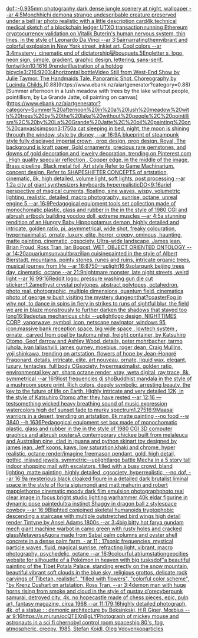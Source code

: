 [dof::-0.9](https://www.ebank.nz/aiartgenerator?category=dof%3A%3A-0.9)[35mm photography dark dense jungle scenery at night, wallpaper --ar 4:5](https://www.ebank.nz/aiartgenerator?category=35mm%20photography%20dark%20dense%20jungle%20scenery%20at%20night%2C%20wallpaper%20--ar%204%3A5)[Monchhichi demon](https://www.ebank.nz/aiartgenerator?category=Monchhichi%20demon)[a strange undescribable creature preserved under a bell jar photo realistic with a little description card](https://www.ebank.nz/aiartgenerator?category=a%20strange%20undescribable%20creature%20preserved%20under%20a%20bell%20jar%20photo%20realistic%20with%20a%20little%20description%20card)[4k,](https://www.ebank.nz/aiartgenerator?category=4k%2C)[technical medical sketch of a blockchain ledger UTXO transaction running Ethereum cryptocurrency validation on Vitalik Buterin's human nervous system, thin lines, in the style of Leonardo Da Vinci --ar 3:5](https://www.ebank.nz/aiartgenerator?category=technical%20medical%20sketch%20of%20a%20blockchain%20ledger%20UTXO%20transaction%20running%20Ethereum%20cryptocurrency%20validation%20on%20Vitalik%20Buterin%27s%20human%20nervous%20system%2C%20thin%20lines%2C%20in%20the%20style%20of%20Leonardo%20Da%20Vinci%20--ar%203%3A5)[air](https://www.ebank.nz/aiartgenerator?category=air)[narrating](https://www.ebank.nz/aiartgenerator?category=narrating)[them](https://www.ebank.nz/aiartgenerator?category=them)[vibrant and colorful explosion in New York street, inkjet art, Cool colors --ar 3:4](https://www.ebank.nz/aiartgenerator?category=vibrant%20and%20colorful%20explosion%20in%20New%20York%20street%2C%20inkjet%20art%2C%20Cool%20colors%20--ar%203%3A4)[mystery」](https://www.ebank.nz/aiartgenerator?category=mystery%E3%80%8D)[cinematic end of dictatorship](https://www.ebank.nz/aiartgenerator?category=cinematic%20end%20of%20dictatorship)[😸](https://www.ebank.nz/aiartgenerator?category=%F0%9F%98%B8)[bouquets](https://www.ebank.nz/aiartgenerator?category=bouquets)[.5](https://www.ebank.nz/aiartgenerator?category=.5)[Eng](https://www.ebank.nz/aiartgenerator?category=Eng)[letter s, logo, neon sign, simple, gradient, graphic design, lettering, sans-serif, font](https://www.ebank.nz/aiartgenerator?category=letter%20s%2C%20logo%2C%20neon%20sign%2C%20simple%2C%20gradient%2C%20graphic%20design%2C%20lettering%2C%20sans-serif%2C%20font)[witkin](https://www.ebank.nz/aiartgenerator?category=witkin)[10:16](https://www.ebank.nz/aiartgenerator?category=10%3A16)[16:9](https://www.ebank.nz/aiartgenerator?category=16%3A9)[render](https://www.ebank.nz/aiartgenerator?category=render)[illustration of a hotdog bicycle](https://www.ebank.nz/aiartgenerator?category=illustration%20of%20a%20hotdog%20bicycle)[3:2](https://www.ebank.nz/aiartgenerator?category=3%3A2)[16:9](https://www.ebank.nz/aiartgenerator?category=16%3A9)[20](https://www.ebank.nz/aiartgenerator?category=20)[3:4](https://www.ebank.nz/aiartgenerator?category=3%3A4)[horizontal bottle](https://www.ebank.nz/aiartgenerator?category=horizontal%20bottle)[Video Still from West-End Show by Julie Taymor.  The Handmaids Tale. Panoramic Shot. Choreography by Lucinda Childs.](https://www.ebank.nz/aiartgenerator?category=Video%20Still%20from%20West-End%20Show%20by%20Julie%20Taymor.%20%20The%20Handmaids%20Tale.%20Panoramic%20Shot.%20Choreography%20by%20Lucinda%20Childs.)[0.88](https://www.ebank.nz/aiartgenerator?category=0.88)[Summer afternoon in a lush meadow with trees by the lake without people, pointillism, by La Grande Jatte, oil painting on canvas](https://www.ebank.nz/aiartgenerator?category=Summer%20afternoon%20in%20a%20lush%20meadow%20with%20trees%20by%20the%20lake%20without%20people%2C%20pointillism%2C%20by%20La%20Grande%20Jatte%2C%20oil%20painting%20on%20canvas)[simpson](https://www.ebank.nz/aiartgenerator?category=simpson)[3:1](https://www.ebank.nz/aiartgenerator?category=3%3A1)[750](https://www.ebank.nz/aiartgenerator?category=750)[a cat sleeping in bed, night, the moon is shining through the window, style by disney, --ar 16:9](https://www.ebank.nz/aiartgenerator?category=a%20cat%20sleeping%20in%20bed%2C%20night%2C%20the%20moon%20is%20shining%20through%20the%20window%2C%20style%20by%20disney%2C%20--ar%2016%3A9)[](https://www.ebank.nz/aiartgenerator?category=)[A blueprint of steampunk style fully displayed imperial crown , prop design, prop design, Royal, The background is kraft paper,  Gold ornaments, precious rare gemstones,  and downs of gold decoration and jewelry decoration,  trending on Pinterest.com  , High quality specular reflection ,  Copper  edge, in the middle of the image, Brass pipeline,  Black metal foil,  Art style Refer to Game Machinarium.  concept design, Refer to SHAPESHIFTER CONCEPTS  of artstation, cinematic,  8k, high detailed,  volume light,  soft lights,  post processing    --ar 1:2](https://www.ebank.nz/aiartgenerator?category=A%20blueprint%20of%20steampunk%20style%20fully%20displayed%20imperial%20crown%20%2C%20prop%20design%2C%20prop%20design%2C%20Royal%2C%20The%20background%20is%20kraft%20paper%2C%20%20Gold%20ornaments%2C%20precious%20rare%20gemstones%2C%20%20and%20downs%20of%20gold%20decoration%20and%20jewelry%20decoration%2C%20%20trending%20on%20Pinterest.com%20%20%2C%20High%20quality%20specular%20reflection%20%2C%20%20Copper%20%20edge%2C%20in%20the%20middle%20of%20the%20image%2C%20Brass%20pipeline%2C%20%20Black%20metal%20foil%2C%20%20Art%20style%20Refer%20to%20Game%20Machinarium.%20%20concept%20design%2C%20Refer%20to%20SHAPESHIFTER%20CONCEPTS%20%20of%20artstation%2C%20cinematic%2C%20%208k%2C%20high%20detailed%2C%20%20volume%20light%2C%20%20soft%20lights%2C%20%20post%20processing%20%20%20%20--ar%201%3A2)[a city of giant synthesizers keyboards hyperrealistic](https://www.ebank.nz/aiartgenerator?category=a%20city%20of%20giant%20synthesizers%20keyboards%20hyperrealistic)[DO](https://www.ebank.nz/aiartgenerator?category=DO)[<9:16](https://www.ebank.nz/aiartgenerator?category=%3C9%3A16)[ariel perspective of magical currents, floating, sine waves, wispy, volumetric lighting, realistic, detailed, macro photography, sunrise, octane, unreal engine 5 --ar 16:9](https://www.ebank.nz/aiartgenerator?category=ariel%20perspective%20of%20magical%20currents%2C%20floating%2C%20sine%20waves%2C%20wispy%2C%20volumetric%20lighting%2C%20realistic%2C%20detailed%2C%20macro%20photography%2C%20sunrise%2C%20octane%2C%20unreal%20engine%205%20--ar%2016%3A9)[Pedagogical equipment tools set collection made of monochomatic plastic, glass and rubber in the in the style of 1980 CGI and aibrush art](https://www.ebank.nz/aiartgenerator?category=Pedagogical%20equipment%20tools%20set%20collection%20made%20of%20monochomatic%20plastic%2C%20glass%20and%20rubber%20in%20the%20in%20the%20style%20of%201980%20CGI%20and%20aibrush%20art)[body building voodoo doll, extreme muscles —ar 4:5](https://www.ebank.nz/aiartgenerator?category=body%20building%20voodoo%20doll%2C%20extreme%20muscles%20%E2%80%94ar%204%3A5)[a stunning rendition of an Hungry Baby Hippopotamus demon, highly detailed and intricate, golden ratio, pi, asymmetrical, wide shot, freaky colouration, hypermaximalist, ornate, luxury, elite, horror, creepy, ominous, haunting, matte painting, cinematic, cgsociety, Ultra-wide landscape, James jean, Brian Froud, Ross Tran, Ian Bogost, WET, OBJECT ORIENTED ONTOLOGY --ar 14:20](https://www.ebank.nz/aiartgenerator?category=a%20stunning%20rendition%20of%20an%20Hungry%20Baby%20Hippopotamus%20demon%2C%20highly%20detailed%20and%20intricate%2C%20golden%20ratio%2C%20pi%2C%20asymmetrical%2C%20wide%20shot%2C%20freaky%20colouration%2C%20hypermaximalist%2C%20ornate%2C%20luxury%2C%20elite%2C%20horror%2C%20creepy%2C%20ominous%2C%20haunting%2C%20matte%20painting%2C%20cinematic%2C%20cgsociety%2C%20Ultra-wide%20landscape%2C%20James%20jean%2C%20Brian%20Froud%2C%20Ross%20Tran%2C%20Ian%20Bogost%2C%20WET%2C%20OBJECT%20ORIENTED%20ONTOLOGY%20--ar%2014%3A20)[aquarium](https://www.ebank.nz/aiartgenerator?category=aquarium)[sunvault](https://www.ebank.nz/aiartgenerator?category=sunvault)[brazilian cuisine](https://www.ebank.nz/aiartgenerator?category=brazilian%20cuisine)[painted in the style of Albert Bierstadt, mountains, pointy stones, runes and ruins, intricate organic trees, musical journey from life --ar 16:8](https://www.ebank.nz/aiartgenerator?category=painted%20in%20the%20style%20of%20Albert%20Bierstadt%2C%20mountains%2C%20pointy%20stones%2C%20runes%20and%20ruins%2C%20intricate%20organic%20trees%2C%20musical%20journey%20from%20life%20--ar%2016%3A8)[750](https://www.ebank.nz/aiartgenerator?category=750)[--uplight](https://www.ebank.nz/aiartgenerator?category=--uplight)[16:9](https://www.ebank.nz/aiartgenerator?category=16%3A9)[solarpunk beijing trees day, cinematic, octane --ar 21:9](https://www.ebank.nz/aiartgenerator?category=solarpunk%20beijing%20trees%20day%2C%20cinematic%2C%20octane%20--ar%2021%3A9)[nightmare monster, late night streets, weird light --ar 16:9](https://www.ebank.nz/aiartgenerator?category=nightmare%20monster%2C%20late%20night%20streets%2C%20weird%20light%20--ar%2016%3A9)[9:16](https://www.ebank.nz/aiartgenerator?category=9%3A16)[Reddit logo:: pressure washing gun die cut sticker::1.2](https://www.ebank.nz/aiartgenerator?category=Reddit%20logo%3A%3A%20pressure%20washing%20gun%20die%20cut%20sticker%3A%3A1.2)[amethyst crystal polytopes, abstract polytopes, octahedron, photo real, photographic, multiple dimensions, quantum field, cinematic](https://www.ebank.nz/aiartgenerator?category=amethyst%20crystal%20polytopes%2C%20abstract%20polytopes%2C%20octahedron%2C%20photo%20real%2C%20photographic%2C%20multiple%20dimensions%2C%20quantum%20field%2C%20cinematic)[a photo of george w bush visiting the mystery dungeon](https://www.ebank.nz/aiartgenerator?category=a%20photo%20of%20george%20w%20bush%20visiting%20the%20mystery%20dungeon)[that?](https://www.ebank.nz/aiartgenerator?category=that%3F)[coaster](https://www.ebank.nz/aiartgenerator?category=coaster)[Fog in why not, to dance in spins in fiery in strikes to runs of sightful blur, the field we are in blaze monstrously to further darken the shadows that stayed too long](https://www.ebank.nz/aiartgenerator?category=Fog%20in%20why%20not%2C%20to%20dance%20in%20spins%20in%20fiery%20in%20strikes%20to%20runs%20of%20sightful%20blur%2C%20the%20field%20we%20are%20in%20blaze%20monstrously%20to%20further%20darken%20the%20shadows%20that%20stayed%20too%20long)[16:9](https://www.ebank.nz/aiartgenerator?category=16%3A9)[adeptus mechanicus chibi --uplight](https://www.ebank.nz/aiartgenerator?category=adeptus%20mechanicus%20chibi%20--uplight)[logo design, NIGHTTIMES CORP, vaporwave, symbol, icon, netscape navigator, windows 95, icon](https://www.ebank.nz/aiartgenerator?category=logo%20design%2C%20NIGHTTIMES%20CORP%2C%20vaporwave%2C%20symbol%2C%20icon%2C%20netscape%20navigator%2C%20windows%2095%2C%20icon)[:massive bank reception space, big wide space  , lowtech system , ornate , carved from opal by tsutomu nihei, freight container, by Katsuhiro Otomo, Geof darrow and Ashley Wood, details, peter mohrbacher, tarmo juhola, ivan laliashvili, james gurney, moebius, roger dean, Craig Mullins, yoji shinkawa, trending on artstation, flowers of hope by Jean-Honoré Fragonard, details, intricate, elite, art nouveau, ornate, liquid wax, elegant, luxury, tentacles, full body CGsociety, hypermaximalist, golden ratio, environmental key art, sharp octane render, vray ,weta digital, ray trace, 8k, symmetrical --ar 16:9](https://www.ebank.nz/aiartgenerator?category=%3Amassive%20bank%20reception%20space%2C%20big%20wide%20space%20%20%2C%20lowtech%20system%20%2C%20ornate%20%2C%20carved%20from%20opal%20by%20tsutomu%20nihei%2C%20freight%20container%2C%20by%20Katsuhiro%20Otomo%2C%20Geof%20darrow%20and%20Ashley%20Wood%2C%20details%2C%20peter%20mohrbacher%2C%20tarmo%20juhola%2C%20ivan%20laliashvili%2C%20james%20gurney%2C%20moebius%2C%20roger%20dean%2C%20Craig%20Mullins%2C%20yoji%20shinkawa%2C%20trending%20on%20artstation%2C%20flowers%20of%20hope%20by%20Jean-Honor%C3%A9%20Fragonard%2C%20details%2C%20intricate%2C%20elite%2C%20art%20nouveau%2C%20ornate%2C%20liquid%20wax%2C%20elegant%2C%20luxury%2C%20tentacles%2C%20full%20body%20CGsociety%2C%20hypermaximalist%2C%20golden%20ratio%2C%20environmental%20key%20art%2C%20sharp%20octane%20render%2C%20vray%20%2Cweta%20digital%2C%20ray%20trace%2C%208k%2C%20symmetrical%20--ar%2016%3A9)[lost frequencies dj sho](https://www.ebank.nz/aiartgenerator?category=lost%20frequencies%20dj%20sho)[Buddhist mandala in the style of a mushroom spore print. Rich colors, deeply symbolic, arresting beauty, the key to the future of life on Earth. Highly intricate and very detailed 12K, in the style of Katsuhiro Otomo after they have rested --ar 12:16 —test](https://www.ebank.nz/aiartgenerator?category=Buddhist%20mandala%20in%20the%20style%20of%20a%20mushroom%20spore%20print.%20Rich%20colors%2C%20deeply%20symbolic%2C%20arresting%20beauty%2C%20the%20key%20to%20the%20future%20of%20life%20on%20Earth.%20Highly%20intricate%20and%20very%20detailed%2012K%2C%20in%20the%20style%20of%20Katsuhiro%20Otomo%20after%20they%20have%20rested%20--ar%2012%3A16%20%E2%80%94test)[something wicked heavy breathing sound of music expression watercolors high def sunset fade to murky spectrum](https://www.ebank.nz/aiartgenerator?category=something%20wicked%20heavy%20breathing%20sound%20of%20music%20expression%20watercolors%20high%20def%20sunset%20fade%20to%20murky%20spectrum)[1.2](https://www.ebank.nz/aiartgenerator?category=1.2)[75](https://www.ebank.nz/aiartgenerator?category=75)[16:9](https://www.ebank.nz/aiartgenerator?category=16%3A9)[Maasai warriors in a desert, trending on artstation, 8k matte painting --no food --w 3840 --h 1636](https://www.ebank.nz/aiartgenerator?category=Maasai%20warriors%20in%20a%20desert%2C%20trending%20on%20artstation%2C%208k%20matte%20painting%20--no%20food%20--w%203840%20--h%201636)[Pedagogical equipment set box  made of monochomatic plastic, glass and rubber in the in the style of 1980 CGI 3D computer graphics and aibrush posters](https://www.ebank.nz/aiartgenerator?category=Pedagogical%20equipment%20set%20box%20%20made%20of%20monochomatic%20plastic%2C%20glass%20and%20rubber%20in%20the%20in%20the%20style%20of%201980%20CGI%203D%20computer%20graphics%20and%20aibrush%20posters)[A contemporary chickee built from melaleuca and Australian pine, clad in iguana and python skin](https://www.ebank.nz/aiartgenerator?category=A%20contemporary%20chickee%20built%20from%20melaleuca%20and%20Australian%20pine%2C%20clad%20in%20iguana%20and%20python%20skin)[art toy designed by james jean, Jeff koons, kaws, low saturation,khaki and chrome, hyper realistic, octane render](https://www.ebank.nz/aiartgenerator?category=art%20toy%20designed%20by%20james%20jean%2C%20Jeff%20koons%2C%20kaws%2C%20low%20saturation%2Ckhaki%20and%20chrome%2C%20hyper%20realistic%2C%20octane%20render)[/imagine freemason pendant, gold, high detail, gothic, inlayed jewels, symmetric](https://www.ebank.nz/aiartgenerator?category=/imagine%20freemason%20pendant%2C%20gold%2C%20high%20detail%2C%20gothic%2C%20inlayed%20jewels%2C%20symmetric)[--uplight](https://www.ebank.nz/aiartgenerator?category=--uplight)[large battle Mecha in a 5 story tall indoor shopping mall with escalators, filled with a busy crowd, bland lighting, matte painting, highly detailed, cgsociety, hyperrealistic, --no dof, --ar 16:9](https://www.ebank.nz/aiartgenerator?category=large%20battle%20Mecha%20in%20a%205%20story%20tall%20indoor%20shopping%20mall%20with%20escalators%2C%20filled%20with%20a%20busy%20crowd%2C%20bland%20lighting%2C%20matte%20painting%2C%20highly%20detailed%2C%20cgsociety%2C%20hyperrealistic%2C%20--no%20dof%2C%20--ar%2016%3A9)[a mysterious black cloaked figure in a detailed dark brutalist liminal space in the style of floria sigismondi and matt mahurin and robert mapplethorpe  cinematic moody dark film emulsion photograph](https://www.ebank.nz/aiartgenerator?category=a%20mysterious%20black%20cloaked%20figure%20in%20a%20detailed%20dark%20brutalist%20liminal%20space%20in%20the%20style%20of%20floria%20sigismondi%20and%20matt%20mahurin%20and%20robert%20mapplethorpe%20%20cinematic%20moody%20dark%20film%20emulsion%20photograph)[photo real clear image  in focus bright studio lighting warhammer 40k eldar figurine in dynamic pose painted](https://www.ebank.nz/aiartgenerator?category=photo%20real%20clear%20image%20%20in%20focus%20bright%20studio%20lighting%20warhammer%2040k%20eldar%20figurine%20in%20dynamic%20pose%20painted)[ultra instinct Shaggy in dragon ball z style](https://www.ebank.nz/aiartgenerator?category=ultra%20instinct%20Shaggy%20in%20dragon%20ball%20z%20style)[space cowboy --ar 16:9](https://www.ebank.nz/aiartgenerator?category=space%20cowboy%20--ar%2016%3A9)[Blighted conjoined skeletal humanoids tryptophobic descending a staircase with multiple outstretched bird wings high detail render Tintype by Ansel Adams 1800s --ar 3:4](https://www.ebank.nz/aiartgenerator?category=Blighted%20conjoined%20skeletal%20humanoids%20tryptophobic%20descending%20a%20staircase%20with%20multiple%20outstretched%20bird%20wings%20high%20detail%20render%20Tintype%20by%20Ansel%20Adams%201800s%20--ar%203%3A4)[big bitty hot fary](https://www.ebank.nz/aiartgenerator?category=big%20bitty%20hot%20fary)[a gundam mech giant machine warbot in camo green with rusty holes and cracked glass](https://www.ebank.nz/aiartgenerator?category=a%20gundam%20mech%20giant%20machine%20warbot%20in%20camo%20green%20with%20rusty%20holes%20and%20cracked%20glass)[Metaverse](https://www.ebank.nz/aiartgenerator?category=Metaverse)[Agora made from Sabal palm columns and oyster shell concrete in a dense palm farm. - ar 11 : 17](https://www.ebank.nz/aiartgenerator?category=Agora%20made%20from%20Sabal%20palm%20columns%20and%20oyster%20shell%20concrete%20in%20a%20dense%20palm%20farm.%20-%20ar%2011%20%3A%2017)[sonic frequencies, mystical particle waves, fluid, magical sunrise, refracting light, vibrant, macro photography, psychedelic, octane --ar 16:9](https://www.ebank.nz/aiartgenerator?category=sonic%20frequencies%2C%20mystical%20particle%20waves%2C%20fluid%2C%20magical%20sunrise%2C%20refracting%20light%2C%20vibrant%2C%20macro%20photography%2C%20psychedelic%2C%20octane%20--ar%2016%3A9)[colourful,](https://www.ebank.nz/aiartgenerator?category=colourful%2C)[atrium](https://www.ebank.nz/aiartgenerator?category=atrium)[station](https://www.ebank.nz/aiartgenerator?category=station)[geocities website for silhouette of a Pokémon in heaven with big tusks](https://www.ebank.nz/aiartgenerator?category=geocities%20website%20for%20silhouette%20of%20a%20Pok%C3%A9mon%20in%20heaven%20with%20big%20tusks)[dof](https://www.ebank.nz/aiartgenerator?category=dof)["a beautiful painting of the Tibet Potala Palace, standing erectly on the snow mountain, beautiful vibrant soft clouds in the blue sky, religious grottos, delicate rock carvings of Tibetan, realistic", "filled with flowers", "colorful color scheme", "by Krenz Cushart on artstation, Ross Tran, --ar 3:4](https://www.ebank.nz/aiartgenerator?category=%22a%20beautiful%20painting%20of%20the%20Tibet%20Potala%20Palace%2C%20standing%20erectly%20on%20the%20snow%20mountain%2C%20beautiful%20vibrant%20soft%20clouds%20in%20the%20blue%20sky%2C%20religious%20grottos%2C%20delicate%20rock%20carvings%20of%20Tibetan%2C%20realistic%22%2C%20%22filled%20with%20flowers%22%2C%20%22colorful%20color%20scheme%22%2C%20%22by%20Krenz%20Cushart%20on%20artstation%2C%20Ross%20Tran%2C%20--ar%203%3A4)[demon man with huge horns rising from smoke and cloud in the style of gustav d’ore](https://www.ebank.nz/aiartgenerator?category=demon%20man%20with%20huge%20horns%20rising%20from%20smoke%20and%20cloud%20in%20the%20style%20of%20gustav%20d%E2%80%99ore)[cyberpunk samurai, detroyed city, 4k, no hope](https://www.ebank.nz/aiartgenerator?category=cyberpunk%20samurai%2C%20detroyed%20city%2C%204k%2C%20no%20hope)[castle made of chess pieces, epic, pulp art, fantasy magazine, circa 1968 --ar 11:17](https://www.ebank.nz/aiartgenerator?category=castle%20made%20of%20chess%20pieces%2C%20epic%2C%20pulp%20art%2C%20fantasy%20magazine%2C%20circa%201968%20--ar%2011%3A17)[9:16](https://www.ebank.nz/aiartgenerator?category=9%3A16)[highly detailed photograph, 4k, of a statue : : demonic architecture by Beksinkski, H R Giger, Mœbius --ar 9:16](https://www.ebank.nz/aiartgenerator?category=highly%20detailed%20photograph%2C%204k%2C%20of%20a%20statue%20%3A%20%3A%20demonic%20architecture%20by%20Beksinkski%2C%20H%20R%20Giger%2C%20M%C5%93bius%20--ar%209%3A16)[<https://s.mj.run/ocQTEXnBgLY>](https://www.ebank.nz/aiartgenerator?category=%3Chttps%3A//s.mj.run/ocQTEXnBgLY%3E)[Photograph of mickey mouse and astronauts in a sci fi chernobyl control room spaceship 80's, fog, atmospheric, creepy, 1985, Stefan Koidl, Oleg Vdovenko](https://www.ebank.nz/aiartgenerator?category=Photograph%20of%20mickey%20mouse%20and%20astronauts%20in%20a%20sci%20fi%20chernobyl%20control%20room%20spaceship%2080%27s%2C%20fog%2C%20atmospheric%2C%20creepy%2C%201985%2C%20Stefan%20Koidl%2C%20Oleg%20Vdovenko)[particles](https://www.ebank.nz/aiartgenerator?category=particles)